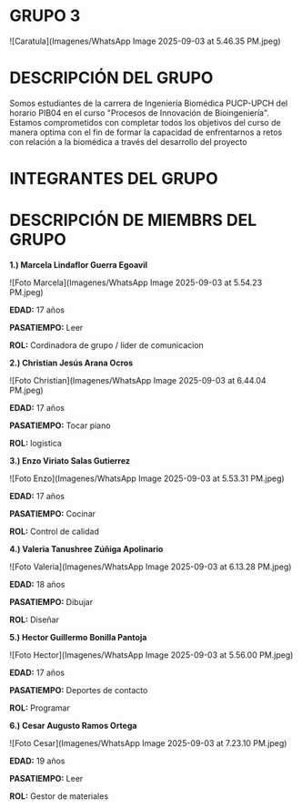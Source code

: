 # GRUPO 3

![Caratula](Imagenes/WhatsApp Image 2025-09-03 at 5.46.35 PM.jpeg)

# DESCRIPCIÓN DEL GRUPO
Somos estudiantes de la carrera de Ingeniería Biomédica PUCP-UPCH del horario PIB04 en el curso "Procesos de Innovación de Bioingeniería". Estamos comprometidos con completar todos los objetivos del curso de manera optima con el fin de formar la capacidad de enfrentarnos a retos con relación a la biomédica a través del desarrollo del proyecto

# **INTEGRANTES DEL GRUPO**

# DESCRIPCIÓN DE MIEMBRS DEL GRUPO

**1.) Marcela Lindaflor Guerra Egoavil**

![Foto Marcela](Imagenes/WhatsApp Image 2025-09-03 at 5.54.23 PM.jpeg)


**EDAD:** 17 años

**PASATIEMPO:** Leer

**ROL:** Cordinadora de grupo / lider de comunicacion

**2.) Christian Jesús Arana Ocros**

![Foto Christian](Imagenes/WhatsApp Image 2025-09-03 at 6.44.04 PM.jpeg)


**EDAD:** 17 años

**PASATIEMPO:** Tocar piano

**ROL:** logistica

**3.) Enzo Viriato Salas Gutierrez**

![Foto Enzo](Imagenes/WhatsApp Image 2025-09-03 at 5.53.31 PM.jpeg)


**EDAD:** 17 años

**PASATIEMPO:** Cocinar

**ROL:** Control de calidad

**4.) Valeria Tanushree Zúñiga Apolinario**

![Foto Valeria](Imagenes/WhatsApp Image 2025-09-03 at 6.13.28 PM.jpeg)


**EDAD:** 18 años

**PASATIEMPO:** Dibujar

**ROL:** Diseñar

**5.) Hector Guillermo Bonilla Pantoja**

![Foto Hector](Imagenes/WhatsApp Image 2025-09-03 at 5.56.00 PM.jpeg)


**EDAD:** 17 años

**PASATIEMPO:** Deportes de contacto

**ROL:** Programar

**6.) Cesar Augusto Ramos Ortega**

![Foto Cesar](Imagenes/WhatsApp Image 2025-09-03 at 7.23.10 PM.jpeg)


**EDAD:** 19 años

**PASATIEMPO:** Leer

**ROL:** Gestor de materiales


